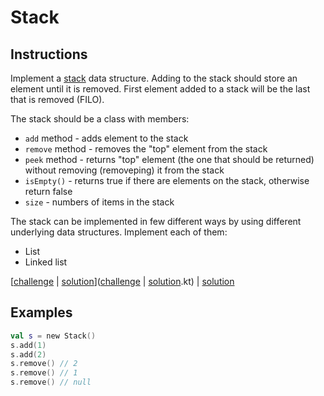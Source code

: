 # Stack

## Instructions

Implement a [stack](https://en.wikipedia.org/wiki/Stack) data structure. Adding to the stack should store an element
until it is removed. First element added to a stack will be the last that is removed (FILO).

The stack should be a class with members:
- `add` method - adds element to the stack
- `remove` method - removes the "top" element from the stack
- `peek` method - returns "top" element (the one that should be returned) without removing (removeping) it from the stack
- `isEmpty()` - returns true if there are elements on the stack, otherwise return false
- `size` - numbers of items in the stack

The stack can be implemented in few different ways by using different underlying data structures. Implement each of
them:
- List
- Linked list

[[challenge](challenge) | [solution](solution.kt)]([challenge](challenge) | [solution](solution.kt).kt) | [solution](solution.kt)

## Examples

```kotlin
val s = new Stack()
s.add(1)
s.add(2)
s.remove() // 2
s.remove() // 1
s.remove() // null
```

